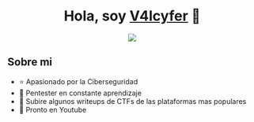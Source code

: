 
<!--Centrado de cabecera -->

<div align="center">
<h1 align="center">Hola, soy <a href="https://www.linkedin.com/in/john-jairo-rimarachin-sanchez-35aa8074/">V4lcyfer</a> 👋</h1>
 <!--<img src="https://imgur.com/zl97WYP.png">-->
 <img src="https://imgur.com/mrSgmq2.png">
 
</div>



<!--banner -->

<!--Contenido sobre mi -->
## Sobre mi

- ⭐ Apasionado por la Ciberseguridad
- 📲 Pentester en constante aprendizaje
- 📗 Subire algunos writeups de CTFs de las plataformas mas populares
- 🎥 Pronto en Youtube

<br>
<!--
### Hi there, I'm [V4lcyfer](https://durgeshsamariya.github.io)
**V4lcyfer/V4lcyfer** is a ✨ _special_ ✨ repository because its `README.md` (this file) appears on your GitHub profile.

Here are some ideas to get you started:

- 🔭 I’m currently working on ...
- 🌱 I’m currently learning ...
- 👯 I’m looking to collaborate on ...
- 🤔 I’m looking for help with ...
- 💬 Ask me about ...
- 📫 How to reach me: ...
- 😄 Pronouns: ...
- ⚡ Fun fact: ...
-->
